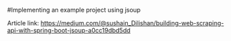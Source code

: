 #Implementing an example project using jsoup

Article link: https://medium.com/@sushain_Dilishan/building-web-scraping-api-with-spring-boot-jsoup-a0cc19dbd5dd
